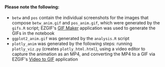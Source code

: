 #### Please note the following:
- `betw` and `pos` contain the individual screenshots for the images that compose `betw_anim.gif` and `pos_anim.gif`, which were generated by the `gifs.R` script; EZGIF's [GIF Maker](https://ezgif.com/maker) application was used to generate the GIFs in the notebook
- `ggplot2_anim.gif` was generated by the `analysis.R` script
- `plotly_anim` was generated by the following steps: running `plotly_viz.py` (creates `plotly_html.html`), using a video editor to capture the animation as an MP4, and converting the MP4 to a GIF via EZGIF's [Video to GIF](https://ezgif.com/video-to-gif) application
